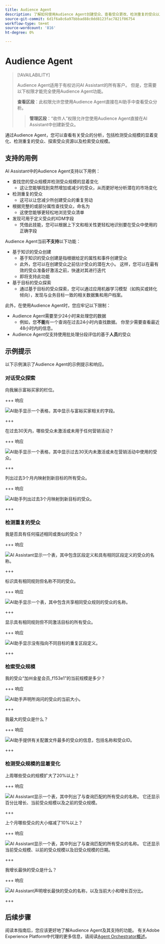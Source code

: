 ```yaml
---
title: Audience Agent
description: 了解如何使用Audience Agent创建受众、查看受众更改、检测重复的受众以及查看受众分析。
source-git-commit: 6d1f6a8c6a97bbbad88c0dd8123fac7821f06754
workflow-type: tm+mt
source-wordcount: '816'
ht-degree: 0%

---
```



# Audience Agent

>[!AVAILABILITY]
>
>Audience Agent适用于有权访问AI Assistant的所有客户。 但是，您需要以下权限才能完全使用Audience Agent功能。
>
>**查看区段**：此权限允许您使用Audience Agent直接在AI助手中查看受众分析。
>>**管理区段**：“收件人”权限允许您使用Audience Agent直接在AI Assistant中创建新受众。

通过Audience Agent，您可以查看有关受众的分析，包括检测受众规模的显着变化、检测重复的受众、探索受众资源以及检索受众规模。

## 支持的用例

AI Assistant中的Audience Agent支持以下用例：

- 查找您的受众规模并检测受众规模的显着变化
   - 这让您能够找到突然增加或减少的受众，从而更好地分析潜在的市场变化
- 检测重复的受众
   - 这可以让您减少所创建受众的重复劳动
- 根据完整的或部分属性查找受众，命名为
   - 这使您能够更轻松地浏览受众清单
- 发现可用于定义受众的XDM字段
   - 凭借此技能，您可以根据上下文和相关性更轻松地识别要在受众中使用的正确字段

Audience Agent当前&#x200B;**不支持**&#x200B;以下功能：

- 基于知识的受众创建
   - 基于知识的受众创建是指根据给定的属性和事件创建受众
   - 此外，您可以在创建受众之前估计受众的潜在大小。 这样，您可以在最有效的受众准备好激活之前，快速对其进行迭代
   - 即将支持此功能
- 基于目标的受众探索
   - 通过基于目标的受众探索，您可以通过应用机器学习模型（如购买或转化倾向），发现与业务目标一致的相关数据集和用户档案。

此外，在使用Audience Agent时，您应牢记以下限制：

- Audience Agent需要至少24小时来处理您的数据
   - 例如，您&#x200B;**不能**&#x200B;有一个查询在过去24小时内查找数据。 你至少需要查看最近48小时内的信息。
- Audience Agent仅支持使用批处理分段评估的基于&#x200B;**人员**&#x200B;的受众

## 示例提示

以下示例演示了Audience Agent的示例提示和响应。

### 对话受众探索

向我展示富裕买家的栏位。

+++ 响应

![AI助手显示一个表格，其中显示与富裕买家相关的字段。](./images/audience/affluent-buyers.png)

+++

在过去30天内，哪些受众未激活或未用于任何营销活动？

+++ 响应

![AI助手显示一个表格，其中显示过去30天内未激活或未在营销活动中使用的受众。](./images/audience/not-activated.png)

+++

列出过去3个月内映射到新目标的所有受众。

+++ 响应

![AI助手列出过去3个月映射到新目标的受众。](./images/audience/new-destination.png)

+++

### 检测重复的受众

我是否具有任何描述相同或类似的受众？

+++ 响应

![AI Assistant显示一个表，其中包含区段定义和具有相同区段定义的受众的名称。](./images/audience/similar-descriptions.png)

+++

标识具有相同规则但名称不同的受众。

+++ 响应

![AI助手显示一个表，其中包含共享相同受众规则的受众的名称。](./images/audience/same-rules-different-names.png)

+++

显示具有相同规则但不同激活目标的所有受众。

+++ 响应

![AI助手显示没有指向不同目标的重复区段定义。](./images/audience/same-rules-different-destinations.png)

+++

### 检索受众规模

我的受众“加州金星会员_f153e1”的当前规模是多少？

+++ 响应

![AI助手声明所询问的受众的当前大小。](./images/audience/current-size.png)

+++

我最大的受众是什么？

+++ 响应

![AI助手提供有关配置文件最多的受众的信息，包括名称和受众ID。](./images/audience/largest-audience.png)

+++

### 检测受众规模的显着变化

上周哪些受众的规模扩大了20%以上？

+++ 响应

![AI Assistant显示一个表，其中列出了与查询匹配的所有受众的名称。 它还显示百分比增长、当前受众规模以及之前的受众规模。](./images/audience/increase-past-week.png)

+++

上个月哪些受众的大小缩减了10%以上？

+++ 响应

![AI Assistant显示一个表，其中列出了与查询匹配的所有受众的名称。 它还显示当前受众规模、以前的受众规模以及旧受众规模的日期。](./images/audience/decrease-month.png)

+++

我增长最快的受众是什么？

+++ 响应

![AI Assistant声明增长最快的受众的名称，以及当前大小和增长百分比。](./images/audience/fastest-growing.png)

+++

## 后续步骤

阅读本指南后，您应该更好地了解Audience Agent及其支持的功能。 有关Adobe Experience Platform中代理的更多信息，请阅读[Agent Orchestrator概述](./agent-orchestrator.md)。
